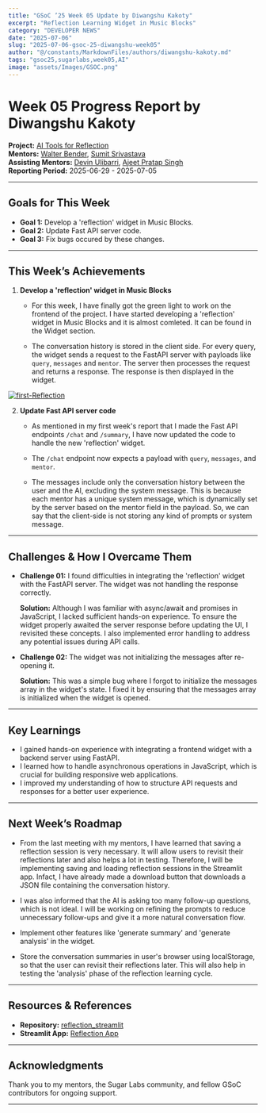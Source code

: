 ```yaml
---
title: "GSoC ’25 Week 05 Update by Diwangshu Kakoty"
excerpt: "Reflection Learning Widget in Music Blocks"
category: "DEVELOPER NEWS"
date: "2025-07-06"
slug: "2025-07-06-gsoc-25-diwangshu-week05"
author: "@/constants/MarkdownFiles/authors/diwangshu-kakoty.md"
tags: "gsoc25,sugarlabs,week05,AI"
image: "assets/Images/GSOC.png"
---
```


<!-- markdownlint-disable -->

# Week 05 Progress Report by Diwangshu Kakoty

**Project:** [AI Tools for Reflection](https://github.com/Commanderk3/reflection_ai)  
**Mentors:** [Walter Bender](https://github.com/walterbender), [Sumit Srivastava](https://github.com/sum2it)  
**Assisting Mentors:** [Devin Ulibarri](https://github.com/pikurasa), [Ajeet Pratap Singh](https://github.com/apsinghdev)  
**Reporting Period:** 2025-06-29 - 2025-07-05  

---

## Goals for This Week

- **Goal 1:** Develop a 'reflection' widget in Music Blocks.
- **Goal 2:** Update Fast API server code.
- **Goal 3:** Fix bugs occured by these changes.

---

## This Week’s Achievements

1. **Develop a 'reflection' widget in Music Blocks**  
   - For this week, I have finally got the green light to work on the frontend of the project. I have started developing a 'reflection' widget in Music Blocks and it is almost comleted. It can be found in the Widget section.

   - The conversation history is stored in the client side. For every query, the widget sends a request to the FastAPI server with payloads like `query`, `messages` and `mentor`. The server then processes the request and returns a response. The response is then displayed in the widget.

  <a href="https://ibb.co/NdLhh6DX"><img src="https://i.ibb.co/21j227Vw/first-Reflection.jpg" alt="first-Reflection" border="0"></a>

2. **Update Fast API server code**  
   - As mentioned in my first week's report that I made the Fast API endpoints `/chat` and `/summary`, I have now updated the code to handle the new 'reflection' widget. 

   - The `/chat` endpoint now expects a payload with `query`, `messages`, and `mentor`.

   - The messages include only the conversation history between the user and the AI, excluding the system message. This is because each mentor has a unique system message, which is dynamically set by the server based on the mentor field in the payload. So, we can say that the client-side is not storing any kind of prompts or system message.

---

## Challenges & How I Overcame Them

- **Challenge 01:** I found difficulties in integrating the 'reflection' widget with the FastAPI server. The widget was not handling the response correctly.

  **Solution:** Although I was familiar with async/await and promises in JavaScript, I lacked sufficient hands-on experience. To ensure the widget properly awaited the server response before updating the UI, I revisited these concepts. I also implemented error handling to address any potential issues during API calls.

- **Challenge 02:** The widget was not initializing the messages after re-opening it.

  **Solution:** This was a simple bug where I forgot to initialize the messages array in the widget's state. I fixed it by ensuring that the messages array is initialized when the widget is opened.
---

## Key Learnings

- I gained hands-on experience with integrating a frontend widget with a backend server using FastAPI.
- I learned how to handle asynchronous operations in JavaScript, which is crucial for building responsive web applications.
- I improved my understanding of how to structure API requests and responses for a better user experience.

---

## Next Week’s Roadmap

- From the last meeting with my mentors, I have learned that saving a reflection session is very necessary. It will allow users to revisit their reflections later and also helps a lot in testing. Therefore, I will be implementing saving and loading reflection sessions in the Streamlit app. Infact, I have already made a download button that downloads a JSON file containing the conversation history.

- I was also informed that the AI is asking too many follow-up questions, which is not ideal. I will be working on refining the prompts to reduce unnecessary follow-ups and give it a more natural conversation flow.

- Implement other features like 'generate summary' and 'generate analysis' in the widget. 

- Store the conversation summaries in user's browser using localStorage, so that the user can revisit their reflections later. This will also help in testing the 'analysis' phase of the reflection learning cycle.

---

## Resources & References

- **Repository:** [reflection_streamlit](https://github.com/Commanderk3/reflection_streamlit)
- **Streamlit App:** [Reflection App](https://reflectionapp-2yoxtvn6sknvktme2zorvq.streamlit.app/)

---

## Acknowledgments

Thank you to my mentors, the Sugar Labs community, and fellow GSoC contributors for ongoing support.

---